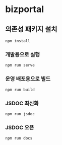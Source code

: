 # bizportal

## 의존성 패키지 설치
```
npm install
```

### 개발용으로 실행
```
npm run serve
```

### 운영 배포용으로 빌드
```
npm run build
```

### JSDOC 최신화
```
npm run jsdoc
```

### JSDOC 오픈
```
npm run docs
```
